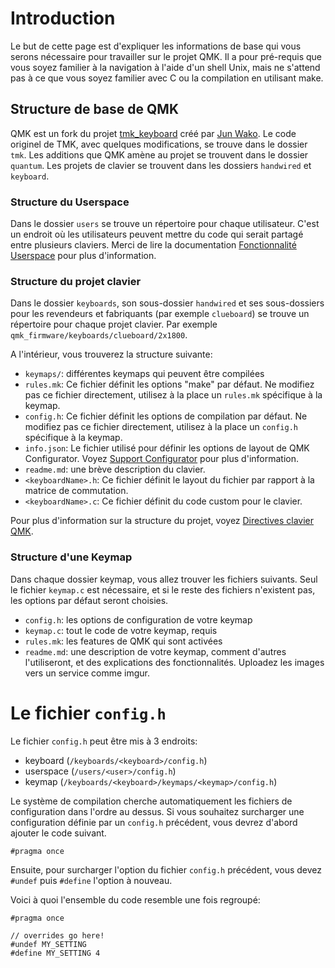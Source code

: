 # Introduction

Le but de cette page est d'expliquer les informations de base qui vous serons nécessaire pour travailler sur le projet QMK. Il a pour pré-requis que vous soyez familier à la navigation à l'aide d'un shell Unix, mais ne s'attend pas à ce que vous soyez familier avec C ou la compilation en utilisant make.

## Structure de base de QMK

QMK est un fork du projet [tmk_keyboard](https://github.com/tmk/tmk_keyboard) créé par [Jun Wako](https://github.com/tmk). Le code originel de TMK, avec quelques modifications, se trouve dans le dossier `tmk`. Les additions que QMK amène au projet se trouvent dans le dossier `quantum`. Les projets de clavier se trouvent dans les dossiers `handwired` et `keyboard`.

### Structure du Userspace

Dans le dossier `users` se trouve un répertoire pour chaque utilisateur. C'est un endroit où les utilisateurs peuvent mettre du code qui serait partagé entre plusieurs claviers. Merci de lire la documentation  [Fonctionnalité Userspace](feature_userspace.md) pour plus d'information.

### Structure du projet clavier

Dans le dossier `keyboards`, son sous-dossier `handwired` et ses sous-dossiers pour les revendeurs et fabriquants (par exemple `clueboard`) se trouve un répertoire pour chaque projet clavier. Par exemple `qmk_firmware/keyboards/clueboard/2x1800`.

A l'intérieur, vous trouverez la structure suivante:

* `keymaps/`: différentes keymaps qui peuvent être compilées
* `rules.mk`: Ce fichier définit les options "make" par défaut. Ne modifiez pas ce fichier directement, utilisez à la place un `rules.mk` spécifique à la keymap.
* `config.h`: Ce fichier définit les options de compilation par défaut. Ne modifiez pas ce fichier directement, utilisez à la place un `config.h` spécifique à la keymap.
* `info.json`: Le fichier utilisé pour définir les options de layout de QMK Configurator. Voyez [Support Configurator](reference_configurator_support.md) pour plus d'information.
* `readme.md`: une brève description du clavier.
* `<keyboardName>.h`: Ce fichier définit le layout du fichier par rapport à la matrice de commutation.
* `<keyboardName>.c`: Ce fichier définit du code custom pour le clavier.

Pour plus d'information sur la structure du projet, voyez [Directives clavier QMK](hardware_keyboard_guidelines.md).

### Structure d'une Keymap

Dans chaque dossier keymap, vous allez trouver les fichiers suivants. Seul le fichier `keymap.c` est nécessaire, et si le reste des fichiers n'existent pas, les options par défaut seront choisies.

* `config.h`: les options de configuration de votre keymap
* `keymap.c`: tout le code de votre keymap, requis
* `rules.mk`: les features de QMK qui sont activées
* `readme.md`: une description de votre keymap, comment d'autres l'utiliseront, et des explications des fonctionnalités. Uploadez les images vers un service comme imgur.

# Le fichier `config.h`

Le fichier `config.h` peut être mis à 3 endroits:

* keyboard (`/keyboards/<keyboard>/config.h`)
* userspace (`/users/<user>/config.h`)
* keymap (`/keyboards/<keyboard>/keymaps/<keymap>/config.h`)

Le système de compilation cherche automatiquement les fichiers de configuration dans l'ordre au dessus. Si vous souhaitez surcharger une configuration définie par un `config.h` précédent, vous devrez d'abord ajouter le code suivant.

```
#pragma once
```

Ensuite, pour surcharger l'option du fichier `config.h` précédent, vous devez `#undef` puis `#define` l'option à nouveau.

Voici à quoi l'ensemble du code resemble une fois regroupé:

```
#pragma once

// overrides go here!
#undef MY_SETTING
#define MY_SETTING 4
```
